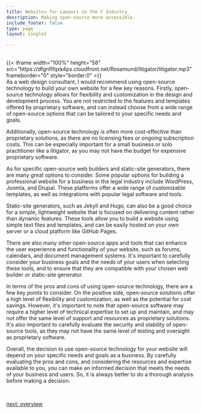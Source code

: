 ```yaml
---
title: Websites for Lawyers in the Y Industry
description: Making open-source more accessible.
include_footer: false
type: page
layout: single2

---
```


<br>
{{< iframe width="100%" height="58" src="https://dfgnflfqxk4ps.cloudfront.net/Rosamund/litigator/litigator.mp3" frameborder="0" style="border:0" >}}<br>
As a web design consultant, I would recommend using open-source technology to build your own website for a few key reasons. Firstly, open-source technology allows for flexibility and customization in the design and development process. You are not restricted to the features and templates offered by proprietary software, and can instead choose from a wide range of open-source options that can be tailored to your specific needs and goals.

Additionally, open-source technology is often more cost-effective than proprietary solutions, as there are no licensing fees or ongoing subscription costs. This can be especially important for a small business or solo practitioner like a litigator, as you may not have the budget for expensive proprietary software.

As for specific open-source web builders and static-site generators, there are many great options to consider. Some popular options for building a professional website for a business in the legal industry include WordPress, Joomla, and Drupal. These platforms offer a wide range of customizable templates, as well as integrations with popular legal software and tools.

Static-site generators, such as Jekyll and Hugo, can also be a good choice for a simple, lightweight website that is focused on delivering content rather than dynamic features. These tools allow you to build a website using simple text files and templates, and can be easily hosted on your own server or a cloud platform like GitHub Pages.

There are also many other open-source apps and tools that can enhance the user experience and functionality of your website, such as forums, calendars, and document management systems. It's important to carefully consider your business goals and the needs of your users when selecting these tools, and to ensure that they are compatible with your chosen web builder or static-site generator.

In terms of the pros and cons of using open-source technology, there are a few key points to consider. On the positive side, open-source solutions offer a high level of flexibility and customization, as well as the potential for cost savings. However, it's important to note that open-source software may require a higher level of technical expertise to set up and maintain, and may not offer the same level of support and resources as proprietary solutions. It's also important to carefully evaluate the security and stability of open-source tools, as they may not have the same level of testing and oversight as proprietary software.

Overall, the decision to use open-source technology for your website will depend on your specific needs and goals as a business. By carefully evaluating the pros and cons, and considering the resources and expertise available to you, you can make an informed decision that meets the needs of your business and users. So, it is always better to do a thorough analysis before making a decision.

<br>

<a href="https://workdojos.com/litigator/overview">next: overview</a>
<br>
</p>
